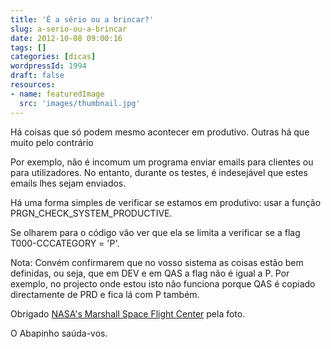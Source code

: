 ```yaml
---
title: 'É a sério ou a brincar?'
slug: a-serio-ou-a-brincar
date: 2012-10-08 09:00:16
tags: []
categories: [dicas]
wordpressId: 1994
draft: false
resources:
- name: featuredImage
  src: 'images/thumbnail.jpg'
---
```

Há coisas que só podem mesmo acontecer em produtivo.
Outras há que muito pelo contrário

<!--more-->

Por exemplo, não é incomum um programa enviar emails para clientes ou para utilizadores. No entanto, durante os testes, é indesejável que estes emails lhes sejam enviados.

Há uma forma simples de verificar se estamos em produtivo: usar a função PRGN_CHECK_SYSTEM_PRODUCTIVE.

Se olharem para o código vão ver que ela se limita a verificar se a flag T000-CCCATEGORY = 'P'.

Nota: Convém confirmarem que no vosso sistema as coisas estão bem definidas, ou seja, que em DEV e em QAS a flag não é igual a P. Por exemplo, no projecto onde estou isto não funciona porque QAS é copiado directamente de PRD e fica lá com P também.

Obrigado [NASA's Marshall Space Flight Center][1] pela foto.

O Abapinho saúda-vos.

   [1]: https://www.flickr.com/photos/nasamarshall/6956818526
